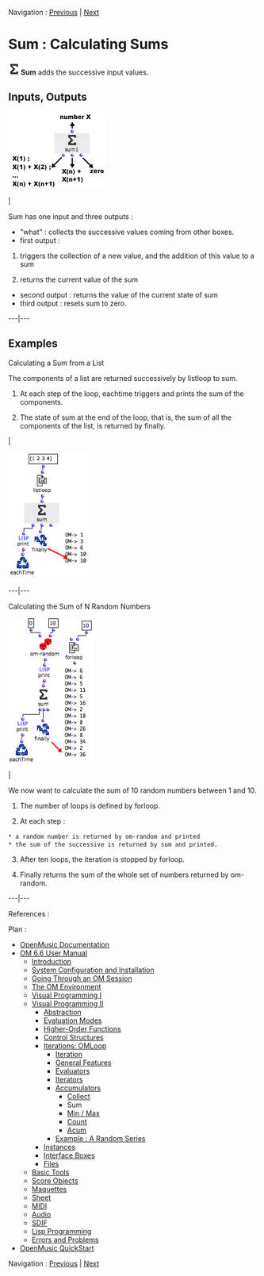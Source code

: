 
Navigation : [Previous](Collect "page précédente\(Collect\)") |
[Next](MinMax "Next\(Min / Max\)")

# Sum : Calculating Sums

**![](../res/sum_icon.png) Sum** adds the successive input values.

## Inputs, Outputs

![](../res/sum1.png)

|

Sum has one input and three outputs :

  * "what" : collects the successive values coming from other boxes.
  * first output :

  1. triggers the collection of a new value, and the addition of this value to a sum

  2. returns the current value of the sum

  * second output : returns the value of the current state of sum
  * third output : resets sum to zero.

  
  
---|---  
  
## Examples

Calculating a Sum from a List

The components of a list are returned successively by listloop to sum.

  1. At each step of the loop, eachtime triggers and prints the sum of the components.

  2. The state of sum at the end of the loop, that is, the sum of all the components of the list, is returned by finally.

|

![](../res/sum2a.png)  
  
---|---  
  
Calculating the Sum of N Random Numbers

![](../res/sum5.png)

|

We now want to calculate the sum of 10 random numbers between 1 and 10.

  1. The number of loops is defined by forloop.

  2. At each step : 

    * a random number is returned by om-random and printed
    * the sum of the successive is returned by sum and printed.
  3. After ten loops, the iteration is stopped by forloop.

  4. Finally returns the sum of the whole set of numbers returned by om-random.

  
  
---|---  
  
References :

Plan :

  * [OpenMusic Documentation](OM-Documentation)
  * [OM 6.6 User Manual](OM-User-Manual)
    * [Introduction](00-Sommaire)
    * [System Configuration and Installation](Installation)
    * [Going Through an OM Session](Goingthrough)
    * [The OM Environment](Environment)
    * [Visual Programming I](BasicVisualProgramming)
    * [Visual Programming II](AdvancedVisualProgramming)
      * [Abstraction](Abstraction)
      * [Evaluation Modes](EvalModes)
      * [Higher-Order Functions](HighOrder)
      * [Control Structures](Control)
      * [Iterations: OMLoop](OMLoop)
        * [Iteration](LoopIntro)
        * [General Features](LoopGeneral)
        * [Evaluators](LoopEvaluators)
        * [Iterators](LoopIterators)
        * [Accumulators](LoopAccumulators)
          * [Collect](Collect)
          * Sum
          * [Min / Max](MinMax)
          * [Count](Count)
          * [Acum](Acum)
        * [Example : A Random Series](LoopExample)
      * [Instances](Instances)
      * [Interface Boxes](InterfaceBoxes)
      * [Files](Files)
    * [Basic Tools](BasicObjects)
    * [Score Objects](ScoreObjects)
    * [Maquettes](Maquettes)
    * [Sheet](Sheet)
    * [MIDI](MIDI)
    * [Audio](Audio)
    * [SDIF](SDIF)
    * [Lisp Programming](Lisp)
    * [Errors and Problems](errors)
  * [OpenMusic QuickStart](QuickStart-Chapters)

Navigation : [Previous](Collect "page précédente\(Collect\)") |
[Next](MinMax "Next\(Min / Max\)")

